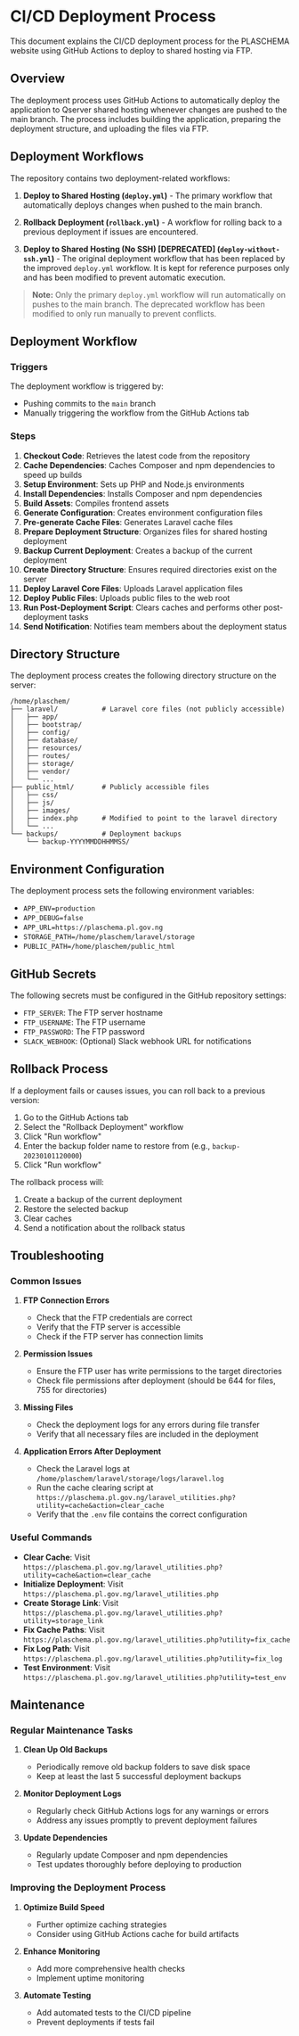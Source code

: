 # CI/CD Deployment Process

This document explains the CI/CD deployment process for the PLASCHEMA website using GitHub Actions to deploy to shared hosting via FTP.

## Overview

The deployment process uses GitHub Actions to automatically deploy the application to Qserver shared hosting whenever changes are pushed to the main branch. The process includes building the application, preparing the deployment structure, and uploading the files via FTP.

## Deployment Workflows

The repository contains two deployment-related workflows:

1. **Deploy to Shared Hosting (`deploy.yml`)** - The primary workflow that automatically deploys changes when pushed to the main branch.

2. **Rollback Deployment (`rollback.yml`)** - A workflow for rolling back to a previous deployment if issues are encountered.

3. **Deploy to Shared Hosting (No SSH) [DEPRECATED] (`deploy-without-ssh.yml`)** - The original deployment workflow that has been replaced by the improved `deploy.yml` workflow. It is kept for reference purposes only and has been modified to prevent automatic execution.

> **Note:** Only the primary `deploy.yml` workflow will run automatically on pushes to the main branch. The deprecated workflow has been modified to only run manually to prevent conflicts.

## Deployment Workflow

### Triggers

The deployment workflow is triggered by:

- Pushing commits to the `main` branch
- Manually triggering the workflow from the GitHub Actions tab

### Steps

1. **Checkout Code**: Retrieves the latest code from the repository
2. **Cache Dependencies**: Caches Composer and npm dependencies to speed up builds
3. **Setup Environment**: Sets up PHP and Node.js environments
4. **Install Dependencies**: Installs Composer and npm dependencies
5. **Build Assets**: Compiles frontend assets
6. **Generate Configuration**: Creates environment configuration files
7. **Pre-generate Cache Files**: Generates Laravel cache files
8. **Prepare Deployment Structure**: Organizes files for shared hosting deployment
9. **Backup Current Deployment**: Creates a backup of the current deployment
10. **Create Directory Structure**: Ensures required directories exist on the server
11. **Deploy Laravel Core Files**: Uploads Laravel application files
12. **Deploy Public Files**: Uploads public files to the web root
13. **Run Post-Deployment Script**: Clears caches and performs other post-deployment tasks
14. **Send Notification**: Notifies team members about the deployment status

## Directory Structure

The deployment process creates the following directory structure on the server:

```
/home/plaschem/
├── laravel/           # Laravel core files (not publicly accessible)
│   ├── app/
│   ├── bootstrap/
│   ├── config/
│   ├── database/
│   ├── resources/
│   ├── routes/
│   ├── storage/
│   ├── vendor/
│   └── ...
├── public_html/       # Publicly accessible files
│   ├── css/
│   ├── js/
│   ├── images/
│   ├── index.php      # Modified to point to the laravel directory
│   └── ...
└── backups/           # Deployment backups
    └── backup-YYYYMMDDHHMMSS/
```

## Environment Configuration

The deployment process sets the following environment variables:

- `APP_ENV=production`
- `APP_DEBUG=false`
- `APP_URL=https://plaschema.pl.gov.ng`
- `STORAGE_PATH=/home/plaschem/laravel/storage`
- `PUBLIC_PATH=/home/plaschem/public_html`

## GitHub Secrets

The following secrets must be configured in the GitHub repository settings:

- `FTP_SERVER`: The FTP server hostname
- `FTP_USERNAME`: The FTP username
- `FTP_PASSWORD`: The FTP password
- `SLACK_WEBHOOK`: (Optional) Slack webhook URL for notifications

## Rollback Process

If a deployment fails or causes issues, you can roll back to a previous version:

1. Go to the GitHub Actions tab
2. Select the "Rollback Deployment" workflow
3. Click "Run workflow"
4. Enter the backup folder name to restore from (e.g., `backup-20230101120000`)
5. Click "Run workflow"

The rollback process will:

1. Create a backup of the current deployment
2. Restore the selected backup
3. Clear caches
4. Send a notification about the rollback status

## Troubleshooting

### Common Issues

1. **FTP Connection Errors**

   - Check that the FTP credentials are correct
   - Verify that the FTP server is accessible
   - Check if the FTP server has connection limits

2. **Permission Issues**

   - Ensure the FTP user has write permissions to the target directories
   - Check file permissions after deployment (should be 644 for files, 755 for directories)

3. **Missing Files**

   - Check the deployment logs for any errors during file transfer
   - Verify that all necessary files are included in the deployment

4. **Application Errors After Deployment**
   - Check the Laravel logs at `/home/plaschem/laravel/storage/logs/laravel.log`
   - Run the cache clearing script at `https://plaschema.pl.gov.ng/laravel_utilities.php?utility=cache&action=clear_cache`
   - Verify that the `.env` file contains the correct configuration

### Useful Commands

- **Clear Cache**: Visit `https://plaschema.pl.gov.ng/laravel_utilities.php?utility=cache&action=clear_cache`
- **Initialize Deployment**: Visit `https://plaschema.pl.gov.ng/laravel_utilities.php`
- **Create Storage Link**: Visit `https://plaschema.pl.gov.ng/laravel_utilities.php?utility=storage_link`
- **Fix Cache Paths**: Visit `https://plaschema.pl.gov.ng/laravel_utilities.php?utility=fix_cache`
- **Fix Log Path**: Visit `https://plaschema.pl.gov.ng/laravel_utilities.php?utility=fix_log`
- **Test Environment**: Visit `https://plaschema.pl.gov.ng/laravel_utilities.php?utility=test_env`

## Maintenance

### Regular Maintenance Tasks

1. **Clean Up Old Backups**

   - Periodically remove old backup folders to save disk space
   - Keep at least the last 5 successful deployment backups

2. **Monitor Deployment Logs**

   - Regularly check GitHub Actions logs for any warnings or errors
   - Address any issues promptly to prevent deployment failures

3. **Update Dependencies**
   - Regularly update Composer and npm dependencies
   - Test updates thoroughly before deploying to production

### Improving the Deployment Process

1. **Optimize Build Speed**

   - Further optimize caching strategies
   - Consider using GitHub Actions cache for build artifacts

2. **Enhance Monitoring**

   - Add more comprehensive health checks
   - Implement uptime monitoring

3. **Automate Testing**
   - Add automated tests to the CI/CD pipeline
   - Prevent deployments if tests fail
